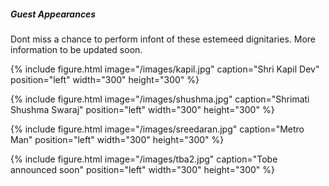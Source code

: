 ##### Guest Appearances 

Dont miss a chance to perform infont of these estemeed dignitaries. More information to be updated soon.

{% include figure.html image="/images/kapil.jpg" caption="Shri Kapil Dev" position="left" width="300" height="300" %}


{% include figure.html image="/images/shushma.jpg" caption="Shrimati Shushma Swaraj" position="left" width="300" height="300" %}


{% include figure.html image="/images/sreedaran.jpg" caption="Metro Man" position="left" width="300" height="300" %}


{% include figure.html image="/images/tba2.jpg" caption="Tobe announced soon" position="left" width="300" height="300" %}

